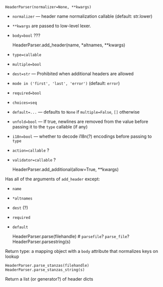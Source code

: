     HeaderParser(normalizer=None, **kwargs)

- `normalizer` — header name normalization callable (default: str.lower)
- `**kwargs` are passed to low-level lexer.
- `body=bool` ???


    HeaderParser.add_header(name, *altnames, **kwargs)

- `type=callable`
- `multiple=bool`
- `dest=str` — Prohibited when additional headers are allowed
- `mode in ('first', 'last', 'error')` (default: `error`)
- `required=bool`
- `choices=seq`
- `default=...` — defaults to `None` if `multiple=False`, `[]` otherwise
- `unfold=bool` — If true, newlines are removed from the value before passing
  it to the `type` callable (if any)
- `i18n=bool` — whether to decode i18n(?) encodings before passing to `type`

- `action=callable` ?
- `validator=callable` ?


    HeaderParser.add_additional(allow=True, **kwargs)

Has all of the arguments of `add_header` except:

- `name`
- `*altnames`
- `dest` (?)
- `required`
- `default`


    HeaderParser.parse(filehandle)  # `parsefile`? `parse_file`?
    HeaderParser.parsestring(s)

Return type: a mapping object with a `body` attribute that normalizes keys on
lookup


    HeaderParser.parse_stanzas(filehandle)
    HeaderParser.parse_stanzas_string(s)

Return a list (or generator?) of header dicts
